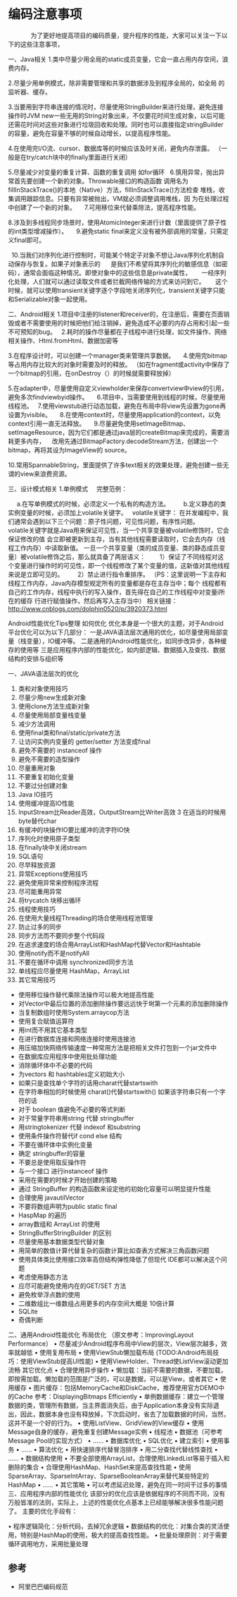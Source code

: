 # 编码注意事项
     
       为了更好地提高项目的编码质量，提升程序的性能，大家可以关注一下以下的这些注意事项，

一、Java相关
1.类中尽量少用全局的static成员变量，它会一直占用内存空间，浪费内存。

2.尽量少用单例模式，除非需要管理和共享的数据涉及到程序全局的，如全局
的监听器、缓存。

3.当要用到字符串连接的情况时，尽量使用StringBuilder来进行处理，避免连接
操作时JVM new一些无用的String对象出来，不仅要花时间生成对象，以后可能
还需花时间对这些对象进行垃圾回收和处理。同时也可以直接指定stringBuilder
的容量，避免在容量不够的时候自动增长，以提高程序性能。


4.在使用完I/O流、cursor、数据库等的时候应该及时关闭，避免内存泄露。
（一般是在try/catch块中的finally里面进行关闭）

5.尽量减少对变量的重复计算、函数的重复调用
如for循环
 
6.慎用异常，抛出异常首先要创建一个新的对象。Throwable接口的构造函数
调用名为fillInStackTrace()的本地（Native）方法，fillInStackTrace()方法检查
堆栈，收集调用跟踪信息。只要有异常被抛出，VM就必须调整调用堆栈，因
为在处理过程中创建了一个新的对象。
 
 
7.可用移位来代替乘除法，提高程序性能。


8.涉及到多线程同步场景时，使用AtomicInteger来进行计数（里面提供了原子性的int类型增减操作）。
 
 
9.避免static final来定义没有被外部调用的常量，只需定义final即可。

 
10.当我们对序列化进行控制时，可能某个特定子对象不想让Java序列化机制自动保存与恢复。如果子对象表示的
     是我们不希望将其序列化的敏感信息（如密码），通常会面临这种情况。即使对象中的这些信息是private属性，
     一经序列化处理，人们就可以通过读取文件或者拦截网络传输的方式来访问到它。
     这个时候，就可以使用transient关键字逐个字段地关闭序列化，transient关键字只能和Serializable对象一起使用。

二、Android相关
1.项目中注册的listener和receiver的，在注册后，需要在页面销毁或者不需要使用的时候把他们给注销掉，避免造成不必要的内存占用和引起一些不可预知的bug。
 
2.耗时的操作尽量都在子线程中进行处理，如文件操作、网络相关操作、Html.fromHtml、数据加密等

3.在程序设计时，可以创建一个manager类来管理共享数据。
 
 
4.使用完bitmap等占用内存比较大的对象时需要及时的释放。
（如在fragment或activity中保存了一个bitmap的引用，在onDestroy（）的时候就需要释放掉）


5.在adapter中，尽量使用自定义viewholder来保存convertview中view的引用，避免多次findviewbyid操作。
 
 
6.项目中，当需要使用到线程的时候，尽量使用线程池。
 
7.使用viewstub进行动态加载，避免在布局中将view先设置为gone再设置为visible。
 
 
8.在使用context时，尽量使用application的context，以免context引用一直无法释放。
 
 
9.尽量避免使用setImageBitmap、setImageResource，因为它们都是通过java层的createBitmap来完成的，需要消耗更多内存，
   改用先通过BitmapFactory.decodeStream方法，创建出一个bitmap，再将其设为ImageView的 source。


10.常用SpannableString，里面提供了许多text相关的效果处理，避免创建一些无谓的view来浪费资源。

三、设计模式相关
1.单例模式
    完整范例：

     a.在写单例模式的时候，必须定义一个私有的构造方法。
 
     b.定义静态的类实例变量的时候，必须加上volatile关键字。
 
volatile关键字：
在并发编程中，我们通常会遇到以下三个问题：原子性问题，可见性问题，有序性问题。
        volatile关键字就是Java用来保证可见性，当一个共享变量被volatile修饰时，它会保证修改的值
会立即被更新到主存，当有其他线程需要读取时，它会去内存（线程工作内存）中读取新值。
一旦一个共享变量（类的成员变量、类的静态成员变量）被volatile修饰之后，那么就具备了两层语义：
　　1）保证了不同线程对这个变量进行操作时的可见性，即一个线程修改了某个变量的值，这新值对其他线程来说是立即可见的。
　　2）禁止进行指令重排序。
（PS：这里说明一下主存和线程工作内存，Java内存模型规定所有的变量都是存在主存当中；每个
线程都有自己的工作内存，线程中执行的写入操作，首先得在自己的工作线程中对变量i所在的缓存
行进行赋值操作，然后再写入主存当中）
相关链接：http://www.cnblogs.com/dolphin0520/p/3920373.html


Android性能优化Tips整理
如何优化
优化本身是一个很大的主题，对于Android平台优化可以为以下几部分：
一是JAVA语法层次通用的优化，如尽量使用局部变量（栈变量），IO缓冲等。
二是通用的Android性能优化，如同步改异步，各种缓存的使用等
三是应用程序内部的性能优化，如内部逻辑、数据插入及查找、数据结构的安排与组织等

一、JAVA语法层次的优化
1. 类和对象使用技巧
1.  尽量少用new生成新对象
2.  使用clone方法生成新对象
3.  尽量使用局部变量栈变量
4.  减少方法调用
5.  使用final类和final/static/private方法
6.  让访问实例内变量的 getter/setter 方法变成final  
7.  避免不需要的 instanceof 操作  
8.  避免不需要的造型操作  
9.  尽量重用对象
10. 不要重复初始化变量  
11. 不要过分创建对象
2. Java IO技巧
1.  使用缓冲提高IO性能
2.  lnputStream比Reader高效，OutputStream比Writer高效
3   在适当的时候用byte替代char
4.  有缓冲的块操作IO要比缓冲的流字符IO快
5.  序列化时使用原子类型
6.  在finally块中关闭stream 
7.  SQL语句
8.  尽早释放资源
3. 异常Exceptions使用技巧
1.  避免使用异常来控制程序流程
2.  尽可能重用异常
3.  将trycatch 块移出循环  
4. 线程使用技巧
1.  在使用大量线程Threading的场合使用线程池管理
2.  防止过多的同步
3.  同步方法而不要同步整个代码段
4.  在追求速度的场合用ArrayList和HashMap代替Vector和Hashtable
5.  使用notify而不是notifyAll
6.  不要在循环中调用 synchronized同步方法   
7.  单线程应尽量使用 HashMap，ArrayList
5. 其它常用技巧
*   使用移位操作替代乘除法操作可以极大地提高性能
*   对Vector中最后位置的添加删除操作要远远快于埘第一个元素的添加删除操作
*   当复制数组时使用System.arraycop方法
*   使用复合赋值运算符
*   用int而不用其它基本类型
*   在进行数据库连接和网络连接时使用连接池
*   用压缩加快网络传输速度一种常用方法是把相关文件打包到一个jar文件中
*   在数据库应用程序中使用批处理功能
*   消除循环体中不必要的代码
*   为vectors 和 hashtables定义初始大小  
*   如果只是查找单个字符的话用charat代替startswith
*   在字符串相加的时候使用 charat()代替startswith() 如果该字符串只有一个字符的话  
*   对于 boolean 值避免不必要的等式判断  
*   对于常量字符串用string 代替 stringbuffer   
*   用stringtokenizer 代替 indexof 和substring  
*   使用条件操作符替代if cond else  结构 
*   不要在循环体中实例化变量  
*   确定 stringbuffer的容量  
*   不要总是使用取反操作符  
*   与一个接口 进行instanceof 操作  
*   采用在需要的时候才开始创建的策略  
*   通过 StringBuffer 的构造函数来设定他的初始化容量可以明显提升性能  
*   合理使用 javautilVector
*   不要将数组声明为public static final
*   HaspMap 的遍历
*   array数组和 ArrayList 的使用  
*   StringBufferStringBuilder 的区别
*   尽量使用基本数据类型代替对象   
*   用简单的数值计算代替复杂的函数计算比如查表方式解决三角函数问题  
*   使用具体类比使用接口效率高但结构弹性降低了但现代 IDE都可以解决这个问题 
*   考虑使用静态方法
*   应尽可能避免使用内在的GET/SET 方法 
*   避免枚举浮点数的使用   
*   二维数组比一维数组占用更多的内存空间大概是 10倍计算 
*   SQLite
*   奇偶判断

二、通用Android性能优化
布局优化
（原文参考：ImprovingLayout Performance）
• 尽量减少Android程序布局中View的层次，View层次越多，效率就越低
• 使用<include/>复用布局
• 使用ViewStub懒加载布局 (TODO:Android布局技巧：使用ViewStub提高UI性能)
• 使用ViewHolder、Thread使ListView滚动更加流畅
其它优化点
• 合理使用异步操作
• 懒加载：当前不需要的数据，不要加载，即按需加载。懒加载的范围是广泛的，可以是数据，可以是View，或者其它
• 使用缓存
• 图片缓存：包括MemoryCache和DiskCache，推荐使用官方DEMO中的Cache
参考：DisplayingBitmaps Efficiently
• 单例数据缓存：建立一个管理数据的类，管理所有数据，当主界面消失后，由于Application本身没有实际退出，因此，数据本身也没有释放掉，下次启动时，省去了加载数据的时间，当然，这并不是一个好的行为。
• 使用ListView、GridView的View缓存
• 使用Message自身的缓存，避免重复创建Message实例
• 线程池
• 数据池（可参考Message Pool的实现方式）
• ……
• 数据库优化
• SQL优化
• 建立索引
• 使用事务
• …...
• 算法优化
• 用快速排序代替冒泡排序
• 用二分查找代替线性查找
• ……
• 数据结构使用
• 不要全部使用ArrayList，合理使用LinkedList等易于插入和删除的集合
• 合理使用HashMap、HashSet来提高查找性能
• 使用SparseArray、SparseIntArray、SparseBooleanArray来替代某些特定的HashMap
• ……
• 其它策略
• 可以考虑延迟处理，避免在同一时间干过多的事情
三、应用程序内部的性能优化
该部分的优化应该是依据程序的不同而不同，没有万般皆准的法则，实际上，上述的性能优化点基本上已经能够解决很多性能问题了。
主要的优化手段有：

• 程序逻辑简化：分析代码，去掉冗余逻辑
• 数据结构的优化：对集合类的灵活使用，特别是HashMap的使用，极大的提高查找性能。
• 批量处理原则：对于需要循环调用地方，采用批量处理

## 参考

* 阿里巴巴编码规范
        
 
 
 
